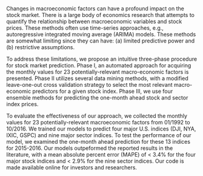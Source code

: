 <br>

Changes in macroeconomic factors can have a profound impact on the stock market. There is a large body of economics research that attempts to quantify the relationship between macroeconomic variables and stock prices. These methods often use time-series approaches, e.g., autoregressive integrated moving average (ARIMA) models. These methods are somewhat limiting since they can have: (a) limited predictive power and (b) restrictive assumptions. 

To address these limitations, we propose an intuitive three-phase procedure for stock market prediction. Phase I, an automated approach for acquiring the monthly values for 23 potentially-relevant macro-economic factors is presented. Phase II utilizes several data mining methods, with a modified leave-one-out cross validation strategy to select the most relevant macro-economic predictors for a given stock index. Phase III, we use four ensemble methods for predicting the one-month ahead stock and sector index prices. 

To evaluate the effectiveness of our approach, we collected the monthly values for 23 potentially-relevant macroeconomic factors from 01/1992 to 10/2016. We trained our models to predict four major U.S. indices (DJI, NYA, IXIC, GSPC) and nine major sector indices. To test the performance of our model, we examined the one-month ahead prediction for these 13 indices for 2015-2016. Our models outpeformed the reported results in the literature, with a mean absolute percent error (MAPE) of < 3.4% for the four major stock indices and < 2.9% for the nine sector indices. Our code is made available online for investors and researchers.
 
